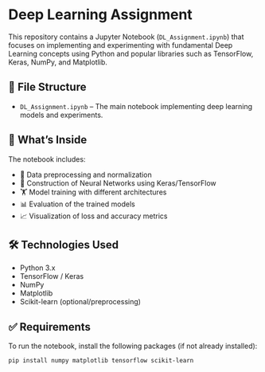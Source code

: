 # Deep Learning Assignment

This repository contains a Jupyter Notebook (`DL_Assignment.ipynb`) that focuses on implementing and experimenting with fundamental Deep Learning concepts using Python and popular libraries such as TensorFlow, Keras, NumPy, and Matplotlib.

## 📁 File Structure

- `DL_Assignment.ipynb` – The main notebook implementing deep learning models and experiments.

## 🚀 What’s Inside

The notebook includes:

- 📌 Data preprocessing and normalization
- 🧠 Construction of Neural Networks using Keras/TensorFlow
- 🏋️ Model training with different architectures
- 📊 Evaluation of the trained models
- 📈 Visualization of loss and accuracy metrics

## 🛠️ Technologies Used

- Python 3.x
- TensorFlow / Keras
- NumPy
- Matplotlib
- Scikit-learn (optional/preprocessing)

## ✅ Requirements

To run the notebook, install the following packages (if not already installed):

```bash
pip install numpy matplotlib tensorflow scikit-learn

